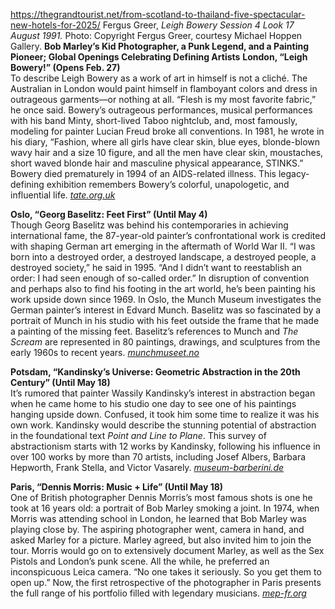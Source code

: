 https://thegrandtourist.net/from-scotland-to-thailand-five-spectacular-new-hotels-for-2025/
Fergus Greer, _Leigh Bowery Session 4 Look 17 August 1991._ Photo: Copyright Fergus Greer, courtesy Michael Hoppen Gallery.
**Bob Marley’s Kid Photographer, a Punk Legend, and a Painting Pioneer; Global Openings Celebrating Defining Artists**
**London, “Leigh Bowery!” (Opens Feb. 27)**  
To describe Leigh Bowery as a work of art in himself is not a cliché. The Australian in London would paint himself in flamboyant colors and dress in outrageous garments—or nothing at all. “Flesh is my most favorite fabric,” he once said. Bowery’s outrageous performances, musical performances with his band Minty, short-lived Taboo nightclub, and, most famously, modeling for painter Lucian Freud broke all conventions. In 1981, he wrote in his diary, “Fashion, where all girls have clear skin, blue eyes, blonde-blown wavy hair and a size 10 figure, and all the men have clear skin, moustaches, short waved blonde hair and masculine physical appearance, STINKS.” Bowery died prematurely in 1994 of an AIDS-related illness. This legacy-defining exhibition remembers Bowery’s colorful, unapologetic, and influential life. [_tate.org.uk_](https://www.tate.org.uk/whats-on/tate-modern/leigh-bowery)

**Oslo, “Georg Baselitz: Feet First” (Until May 4)**  
Though Georg Baselitz was behind his contemporaries in achieving international fame, the 87-year-old painter’s confrontational work is credited with shaping German art emerging in the aftermath of World War II. “I was born into a destroyed order, a destroyed landscape, a destroyed people, a destroyed society,” he said in 1995. “And I didn’t want to reestablish an order: I had seen enough of so-called order.” In disruption of convention and perhaps also to find his footing in the art world, he’s been painting his work upside down since 1969. In Oslo, the Munch Museum investigates the German painter’s interest in Edvard Munch. Baselitz was so fascinated by a portrait of Munch in his studio with his feet outside the frame that he made a painting of the missing feet. Baselitz’s references to Munch and _The Scream_ are represented in 80 paintings, drawings, and sculptures from the early 1960s to recent years. [_munchmuseet.no_](https://www.munchmuseet.no/en/exhibitions/georg-baselitz/)

**Potsdam, “Kandinsky’s Universe: Geometric Abstraction in the 20th Century” (Until May 18)**  
It’s rumored that painter Wassily Kandinsky’s interest in abstraction began when he came home to his studio one day to see one of his paintings hanging upside down. Confused, it took him some time to realize it was his own work. Kandinsky would describe the stunning potential of abstraction in the foundational text _Point and Line to Plane_. This survey of abstractionism starts with 12 works by Kandinsky, following his influence in over 100 works by more than 70 artists, including Josef Albers, Barbara Hepworth, Frank Stella, and Victor Vasarely. [_museum-barberini.de_](https://www.museum-barberini.de/en/ausstellungen/17400/kandinsky-s-universe-geometric-abstraction-in-the-20th-century)

**Paris, “Dennis Morris: Music + Life” (Until May 18)**  
One of British photographer Dennis Morris’s most famous shots is one he took at 16 years old: a portrait of Bob Marley smoking a joint. In 1974, when Morris was attending school in London, he learned that Bob Marley was playing close by. The aspiring photographer went, camera in hand, and asked Marley for a picture. Marley agreed, but also invited him to join the tour. Morris would go on to extensively document Marley, as well as the Sex Pistols and London’s punk scene. All the while, he preferred an inconspicuous Leica camera. “No one takes it seriously. So you get them to open up.” Now, the first retrospective of the photographer in Paris presents the full range of his portfolio filled with legendary musicians. [_mep-fr.org_](https://www.mep-fr.org/en/event/dennis-morris-music-life-2/)